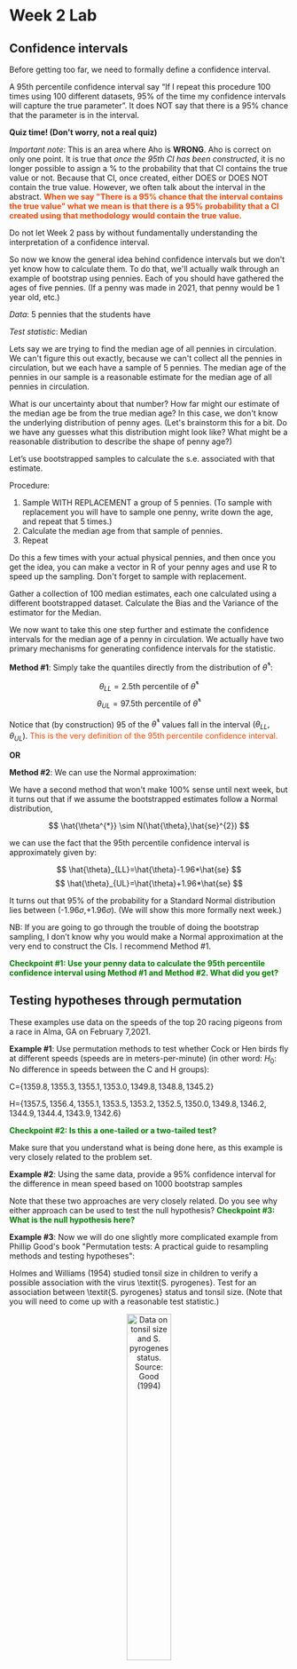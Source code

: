 Week 2 Lab
=============

Confidence intervals
-----------------------

Before getting too far, we need to formally define a confidence interval. 

A 95th percentile confidence interval say “If I repeat this procedure 100 times using 100 different datasets, 95% of the time my confidence intervals will capture the true parameter”. It does NOT say that there is a 95% chance that the parameter is in the interval.

**Quiz time! (Don't worry, not a real quiz)**

*Important note*: This is an area where Aho is **WRONG**. Aho is correct on only one point. It is true that *once the 95th CI has been constructed*, it is no longer possible to assign a $\%$ to the probability that that CI contains the true value or not. Because that CI, once created, either DOES or DOES NOT contain the true value. However, we often talk about the interval in the abstract. **<span style="color: orangered;">When we say "There is a 95$\%$ chance that the interval contains the true value" what we mean is that there is a 95$\%$ probability that a CI created using that methodology would contain the true value.</span>**

Do not let Week 2 pass by without fundamentally understanding the interpretation of a confidence interval. 

So now we know the general idea behind confidence intervals but we don't yet know how to calculate them. To do that, we'll actually walk through an example of bootstrap using pennies. Each of you should have gathered the ages of five pennies. (If a penny was made in 2021, that penny would be 1 year old, etc.)

*Data*: 5 pennies that the students have

*Test statistic*: Median

Lets say we are trying to find the median age of all pennies in circulation. We can't figure this out exactly, because we can't collect all the pennies in circulation, but we each have a sample of 5 pennies. The median age of the pennies in our sample is a reasonable estimate for the median age of all pennies in circulation. 

What is our uncertainty about that number? How far might our estimate of the median age be from the true median age? In this case, we don't know the underlying distribution of penny ages. (Let's brainstorm this for a bit. Do we have any guesses what this distribution might look like? What might be a reasonable distribution to describe the shape of penny age?) 

Let’s use bootstrapped samples to calculate the s.e. associated with that estimate.

Procedure: 
1. Sample WITH REPLACEMENT a group of 5 pennies. (To sample with replacement you will have to sample one penny, write down the age, and repeat that 5 times.)
2. Calculate the median age from that sample of pennies.
3. Repeat

Do this a few times with your actual physical pennies, and then once you get the idea, you can make a vector in R of your penny ages and use R to speed up the sampling. Don't forget to sample with replacement.

Gather a collection of 100 median estimates, each one calculated using a different bootstrapped dataset. Calculate the Bias and the Variance of the estimator for the Median.

We now want to take this one step further and estimate the confidence intervals for the median age of a penny in circulation. We actually have two primary mechanisms for generating confidence intervals for the statistic.

**Method #1**: Simply take the quantiles directly from the distribution of $\hat{\theta}^{*}$:

$$
\theta_{LL} = \mbox{2.5th percentile of } \hat{\theta}^{*}
$$
$$
\theta_{UL} = \mbox{97.5th percentile of } \hat{\theta}^{*}
$$

Notice that (by construction) 95$%$ of the $\hat{\theta}^{*}$ values fall in the interval $(\theta_{LL},\theta_{UL})$. <span style="color: orangered;">This is the very definition of the 95th percentile confidence interval.</span>

**OR** 

**Method #2**: We can use the Normal approximation:

We have a second method that won't make 100\% sense until next week, but it turns out that if we assume the bootstrapped estimates follow a Normal distribution, 

$$
\hat{\theta^{*}} \sim N(\hat{\theta},\hat{se}^{2})
$$

we can use the fact that the 95th percentile confidence interval is approximately given by:

$$
\hat{\theta}_{LL}=\hat{\theta}-1.96*\hat{se}
$$
$$
\hat{\theta}_{UL}=\hat{\theta}+1.96*\hat{se}
$$

It turns out that 95$\%$ of the probability for a Standard Normal distribution lies between (-1.96$\sigma$,+1.96$\sigma$). (We will show this more formally next week.) 

NB: If you are going to go through the trouble of doing the bootstrap sampling, I don’t know why you would make a Normal approximation at the very end to construct the CIs. I recommend Method #1.

**<span style="color: green;">Checkpoint #1: Use your penny data to calculate the 95th percentile confidence interval using Method #1 and Method #2. What did you get?</span>**

Testing hypotheses through permutation
------------------------------------

These examples use data on the speeds of the top 20 racing pigeons from a race in Alma, GA on February 7,2021. 

**Example #1**: Use permutation methods to test whether Cock or Hen birds fly at different speeds (speeds are in meters-per-minute) (in other word: $H_{0}$: No difference in speeds between the C and H groups):

C=$\{1359.8,1355.3,1355.1,1353.0,1349.8,1348.8,1345.2\}$

H=$\{1357.5,1356.4,1355.1,1353.5,1353.2,1352.5,1350.0,1349.8,1346.2,1344.9,1344.4,1343.9,1342.6\}$

**<span style="color: green;">Checkpoint #2: Is this a one-tailed or a two-tailed test?</span>**

Make sure that you understand what is being done here, as this example is very closely related to the problem set.


**Example #2**: Using the same data, provide a 95% confidence interval for the difference in mean speed based on 1000 bootstrap samples

Note that these two approaches are very closely related. Do you see why either approach can be used to test the null hypothesis? **<span style="color: green;">Checkpoint #3: What is the null hypothesis here?</span>**

**Example #3**: Now we will do one slightly more complicated example from Phillip Good's book "Permutation tests: A practical guide to resampling methods and testing hypotheses":

Holmes and Williams (1954) studied tonsil size in children to verify a possible association with the virus \textit{S. pyrogenes}. Test for an association between \textit{S. pyrogenes} status and tonsil size. (Note that you will need to come up with a reasonable test statistic.)

<div class="figure" style="text-align: center">
<img src="Table2categories.png" alt="Data on tonsil size and S. pyrogenes status. Source: Good (1994)" width="40%" />
<p class="caption">(\#fig:unnamed-chunk-1)Data on tonsil size and S. pyrogenes status. Source: Good (1994)</p>
</div>

Now lets consider the full dataset, where tonsil size is divided into three categories. How would we do the test now? **<span style="color: green;">Checkpoint #4: What is the new test statistic? (There are many options.)</span>** What 'labels' do you permute?

<div class="figure" style="text-align: center">
<img src="Table3categories.png" alt="Fill dataset on tonsil size and S. pyrogenes status. Source: Good (1994)" width="50%" />
<p class="caption">(\#fig:unnamed-chunk-2)Fill dataset on tonsil size and S. pyrogenes status. Source: Good (1994)</p>
</div>

Basics of bootstrap and jackknife
------------------------------------

To get started with bootstrap and jackknife techniques, we start by working through a very simple example. First we simulate some data


```r
x<-seq(0,9,by=1)
```

This will constutute our "data". Let's print the result of sampling with replacement to get a sense for it...


```r
table(sample(x,size=length(x),replace=T))
```

```
## 
## 0 1 2 3 4 7 8 
## 2 1 2 1 1 2 1
```

Now we will write a little script to take bootstrap samples and calculate the means of each of these bootstrap samples


```r
xmeans<-vector(length=1000)
for (i in 1:1000)
  {
  xmeans[i]<-mean(sample(x,replace=T))
  }
```

The actual number of bootstrapped samples is arbitrary *at this point* but there are ways of characterizing the precision of the bootstrap (jackknife-after-bootstrap) which might inform the number of bootstrap samples needed. *In practice*, people tend to pick some arbitrary but large number of bootstrap samples because computers are so fast that it is often easy to draw far more samples than are actually needed. When calculation of the statistic is slow (as might be the case if you are using the samples to construct a phylogeny, for example), then you would need to be more concerned with the number of bootstrap samples. 

First, lets just look at a histogram of the bootstrapped means and plot the actual sample mean on the histogram for comparison



```r
hist(xmeans,breaks=30,col="pink")
abline(v=mean(x),lwd=2)
```

<img src="Week-2-lab_files/figure-html/unnamed-chunk-6-1.png" width="672" />

Calculating bias and standard error
-----------------------------------

From these we can calculate the bias and standard deviation for the mean (which is the "statistic"):

$$
\widehat{Bias_{boot}} = \left(\frac{1}{k}\sum^{k}_{i=1}\theta^{*}_{i}\right)-\hat{\theta}
$$


```r
bias.boot<-mean(xmeans)-mean(x)
bias.boot
```

```
## [1] 0.0402
```

```r
hist(xmeans,breaks=30,col="pink")
abline(v=mean(x),lwd=5,col="black")
abline(v=mean(xmeans),lwd=2,col="yellow")
```

<img src="Week-2-lab_files/figure-html/unnamed-chunk-7-1.png" width="672" />

$$
\widehat{s.e._{boot}} = \sqrt{\frac{1}{k-1}\sum^{k}_{i=1}(\theta^{*}_{i}-\bar{\theta^{*}})^{2}}
$$


```r
se.boot<-sd(xmeans)
```

We can find the confidence intervals in two ways:

Method #1: Assume the bootstrap statistics are normally distributed


```r
LL.boot<-mean(xmeans)-1.96*se.boot #where did 1.96 come from?
UL.boot<-mean(xmeans)+1.96*se.boot
LL.boot
```

```
## [1] 2.774442
```

```r
UL.boot
```

```
## [1] 6.305958
```

Method #2: Simply take the quantiles of the bootstrap statistics


```r
quantile(xmeans,c(0.025,0.975))
```

```
##  2.5% 97.5% 
##   2.8   6.3
```

Let's compare this to what we would have gotten if we had used normal distribution theory. First we have to calculate the standard error:


```r
se.normal<-sqrt(var(x)/length(x))
LL.normal<-mean(x)-qt(0.975,length(x)-1)*se.normal
UL.normal<-mean(x)+qt(0.975,length(x)-1)*se.normal
LL.normal
```

```
## [1] 2.334149
```

```r
UL.normal
```

```
## [1] 6.665851
```

In this case, the confidence intervals we got from the normal distribution theory are too wide.

**<span style="color: green;">Checkpoint #6: Does it make sense why the normal distribution theory intervals are too wide?</span>** Because the original were were uniformly distributed, the data has higher variance than would be expected and therefore the standard error is higher than would be expected.

There are two packages that provide functions for bootstrapping, 'boot' and 'boostrap'. We will start by using the 'bootstrap' package, which was originally designed for Efron and Tibshirani's monograph on the bootstrap. 

To test the main functionality of the 'bootstrap' package, we will use the data we already have. The 'bootstrap' function requires the input of a user-defined function to calculate the statistic of interest. Here I will write a function that calculates the mean of the input values.


```r
library(bootstrap)
theta<-function(x)
  {
    mean(x)
  }
results<-bootstrap(x=x,nboot=1000,theta=theta)
results
```

```
## $thetastar
##    [1] 4.8 4.7 5.6 3.3 3.4 3.5 5.9 4.5 4.2 5.8 4.2 4.3 4.0 3.6 3.4 6.5 4.5 5.4
##   [19] 4.2 3.5 6.4 4.7 3.3 4.8 3.5 4.4 4.1 3.6 3.4 5.1 4.4 6.3 5.6 3.6 3.3 2.3
##   [37] 3.7 4.7 5.7 3.9 5.1 3.1 1.5 4.2 4.6 5.8 4.3 5.1 4.6 4.1 4.9 3.0 5.0 5.6
##   [55] 5.9 4.0 4.0 4.5 6.2 4.4 5.3 4.7 3.9 5.2 5.0 4.3 3.9 4.9 4.6 3.4 4.5 5.7
##   [73] 5.3 3.4 3.6 3.7 3.3 5.1 3.7 4.9 5.5 3.4 5.2 4.6 5.5 3.4 4.6 2.5 5.0 3.6
##   [91] 5.0 4.3 5.1 3.2 5.5 4.5 3.6 5.1 4.1 5.2 5.2 4.5 5.0 3.8 5.7 5.6 5.3 5.8
##  [109] 4.2 5.3 5.5 4.9 5.7 5.2 5.8 4.0 4.9 5.0 4.4 4.3 5.2 5.1 4.6 5.2 5.4 4.5
##  [127] 4.9 5.1 3.8 5.0 5.5 5.0 5.4 2.8 4.1 4.1 4.5 3.9 4.8 4.7 4.6 3.7 3.9 5.0
##  [145] 3.6 3.6 4.6 4.4 5.0 4.8 5.6 2.6 4.1 5.1 5.0 3.4 5.0 4.7 4.2 4.4 5.9 5.0
##  [163] 5.3 3.9 5.2 4.0 4.2 4.4 2.4 5.5 4.7 6.1 4.5 3.5 5.4 3.2 2.7 3.9 3.6 5.7
##  [181] 4.9 5.7 3.4 3.5 4.5 3.4 3.9 5.1 5.5 2.3 4.0 6.0 4.8 4.3 3.3 4.6 4.8 4.8
##  [199] 5.2 4.9 4.4 4.3 3.7 4.1 5.5 3.9 5.4 4.2 3.8 4.1 3.5 3.6 4.0 5.1 3.4 3.2
##  [217] 5.5 3.8 3.1 5.2 5.0 6.1 5.3 4.3 4.1 2.5 3.3 4.1 4.0 4.9 6.4 5.3 3.6 3.0
##  [235] 4.9 4.3 4.9 4.6 4.1 3.3 3.1 4.1 5.5 5.5 4.3 3.7 3.1 4.2 4.7 2.6 4.5 5.9
##  [253] 3.5 5.0 4.8 4.7 3.2 5.1 4.8 4.0 5.1 3.6 5.1 4.4 3.9 3.7 5.0 5.4 4.3 4.9
##  [271] 4.6 4.9 5.9 5.8 4.1 3.0 5.3 5.4 3.4 4.6 5.2 5.5 4.4 4.8 5.7 5.4 3.9 2.7
##  [289] 5.0 3.5 4.9 5.4 4.1 3.4 4.3 3.0 4.7 4.2 6.6 4.4 4.2 4.8 4.3 4.3 3.9 4.7
##  [307] 5.8 6.1 5.3 4.6 3.0 4.7 4.6 4.3 5.3 3.4 5.8 4.4 3.0 5.0 3.6 5.1 4.1 3.9
##  [325] 4.0 5.4 4.9 4.6 5.1 4.5 5.4 5.1 5.4 4.5 3.4 4.6 4.3 4.0 4.7 4.0 4.3 4.5
##  [343] 4.1 4.0 4.6 6.0 3.8 5.4 5.2 5.4 6.5 5.8 5.9 4.3 4.0 4.2 7.1 3.9 3.7 3.0
##  [361] 3.6 6.1 3.0 2.9 4.7 4.2 5.2 3.3 4.2 5.5 2.6 5.3 3.7 4.0 4.1 4.6 5.8 3.6
##  [379] 3.7 4.6 5.8 4.8 4.1 4.0 5.0 4.5 4.7 4.7 6.0 5.2 6.0 4.8 4.2 4.2 5.3 3.0
##  [397] 4.3 3.7 5.8 5.3 4.3 5.9 2.2 4.9 3.6 3.8 5.6 5.3 3.4 5.2 5.0 5.9 4.5 5.5
##  [415] 4.8 5.9 4.6 5.7 3.8 4.2 4.4 4.4 3.2 5.8 3.6 4.1 3.8 4.6 4.4 4.6 3.8 4.8
##  [433] 4.7 4.4 4.2 3.6 3.9 2.2 4.0 4.9 4.3 5.5 5.5 3.7 5.6 5.1 3.4 5.0 6.1 5.0
##  [451] 4.2 5.4 5.0 4.6 4.3 5.9 2.2 4.0 3.2 3.7 3.1 4.9 4.9 4.0 4.4 5.0 6.0 6.0
##  [469] 3.2 2.4 5.6 5.0 3.4 2.3 3.9 4.7 5.6 5.2 5.4 4.7 4.1 3.5 4.7 3.1 5.7 3.2
##  [487] 5.2 4.0 3.4 5.8 4.6 4.7 6.0 4.3 4.4 6.6 3.4 4.1 4.6 3.0 4.6 5.6 5.0 4.8
##  [505] 3.9 5.8 5.2 3.7 3.5 4.8 4.0 5.6 3.6 5.2 4.9 3.1 4.2 4.6 4.4 4.4 4.3 5.3
##  [523] 6.1 4.2 6.2 3.6 3.4 5.0 3.0 4.3 3.0 5.2 4.8 5.2 4.2 4.1 1.8 4.3 4.8 5.3
##  [541] 5.1 5.5 4.5 4.6 4.1 4.6 4.6 5.2 4.7 4.5 4.0 4.1 3.1 2.6 5.2 4.5 4.3 5.3
##  [559] 3.9 3.6 5.7 7.7 4.2 4.2 5.7 4.5 2.6 3.5 4.8 3.9 4.7 5.3 4.8 3.9 4.3 3.5
##  [577] 4.2 3.4 5.6 2.4 3.5 3.1 3.1 4.6 5.1 5.1 4.1 2.3 5.7 5.2 7.3 4.1 4.0 4.7
##  [595] 4.5 3.5 3.4 6.2 4.1 4.5 4.3 4.7 2.7 3.4 4.7 5.5 3.9 4.2 3.6 3.3 3.9 4.9
##  [613] 3.4 4.6 4.0 4.6 4.3 3.7 4.9 4.6 6.1 3.1 4.2 5.1 3.7 5.3 4.3 3.2 4.9 4.3
##  [631] 4.3 3.9 4.7 3.8 4.6 3.9 3.3 3.9 3.0 5.7 5.6 4.3 4.7 6.5 4.4 5.0 4.8 3.5
##  [649] 4.1 4.5 4.8 3.6 5.5 4.4 4.7 5.4 6.3 4.9 5.9 4.5 4.2 5.7 3.8 2.2 4.6 5.3
##  [667] 5.1 5.6 4.4 4.1 5.7 4.0 3.9 4.6 5.3 4.2 3.8 5.9 3.9 2.3 5.6 2.9 5.4 4.6
##  [685] 4.7 5.2 3.0 4.2 2.2 4.6 5.1 5.6 5.1 4.1 5.4 4.9 5.4 4.4 4.3 5.0 4.9 2.6
##  [703] 4.5 4.3 3.5 4.7 2.4 3.0 3.4 5.7 5.2 2.6 4.1 5.3 4.7 3.4 3.9 5.2 2.6 4.1
##  [721] 3.1 4.9 1.8 4.6 3.7 5.2 7.2 4.8 3.9 5.1 2.7 4.8 2.9 4.4 3.8 3.9 5.7 3.3
##  [739] 2.0 2.9 5.0 4.9 4.1 3.4 4.7 5.1 4.3 3.2 5.1 4.9 6.1 4.8 3.9 2.8 3.9 4.5
##  [757] 4.4 4.0 5.6 3.0 4.4 4.4 4.2 3.5 3.7 3.1 5.7 4.0 4.2 3.5 5.3 2.6 4.6 3.3
##  [775] 1.8 3.9 3.7 5.8 4.2 3.1 5.7 4.3 5.1 4.6 4.1 2.2 5.4 5.3 6.2 4.1 6.8 4.1
##  [793] 6.0 4.6 4.0 4.3 4.2 4.5 4.6 4.0 5.8 4.1 4.3 5.0 3.9 3.0 5.2 4.6 3.3 4.3
##  [811] 5.3 5.1 4.4 5.1 4.9 4.9 4.1 3.4 4.7 4.9 5.7 4.6 6.1 3.5 3.8 2.6 3.6 4.0
##  [829] 2.7 3.8 4.4 5.7 4.8 4.6 4.8 5.2 4.3 3.7 4.6 3.7 4.4 4.8 4.6 5.1 5.4 5.6
##  [847] 4.4 5.8 4.6 4.4 3.8 2.8 5.9 4.7 4.7 5.0 3.8 3.1 5.0 4.9 3.7 5.0 4.7 2.3
##  [865] 4.2 5.8 5.7 4.2 5.5 2.7 6.5 4.9 3.3 4.5 4.6 4.6 5.3 3.5 6.7 5.2 4.3 3.4
##  [883] 5.3 4.2 4.0 5.1 4.9 5.0 4.4 4.4 5.1 5.0 3.7 4.4 4.9 4.1 4.4 5.3 2.2 5.1
##  [901] 3.7 5.0 3.7 3.4 4.2 3.4 5.0 4.4 5.4 3.2 3.4 5.4 3.9 3.3 6.0 3.8 4.7 3.2
##  [919] 3.9 4.7 4.8 3.3 3.1 5.6 4.7 5.5 4.0 3.9 3.6 4.9 4.1 5.5 4.8 5.3 4.5 6.4
##  [937] 2.5 6.1 4.0 4.9 4.4 5.1 6.1 5.7 4.0 4.0 5.4 5.2 5.5 4.3 5.0 4.7 4.4 4.8
##  [955] 3.3 4.0 4.9 3.3 5.4 5.0 5.2 3.5 4.3 4.6 5.2 5.0 2.6 3.8 4.1 3.8 4.3 4.2
##  [973] 5.4 5.0 4.9 3.6 4.1 4.7 5.5 4.7 3.8 5.1 3.5 2.8 3.3 5.2 3.7 3.2 4.8 3.7
##  [991] 4.1 4.8 3.3 5.9 4.7 2.4 4.8 4.1 3.5 5.2
## 
## $func.thetastar
## NULL
## 
## $jack.boot.val
## NULL
## 
## $jack.boot.se
## NULL
## 
## $call
## bootstrap(x = x, nboot = 1000, theta = theta)
```

```r
quantile(results$thetastar,c(0.025,0.975))
```

```
##  2.5% 97.5% 
##   2.5   6.1
```

Notice that we get exactly what we got last time. This illustrates an important point, which is that the bootstrap functions are often no easier to use than something you could write yourself.

You can also define a function of the bootstrapped statistics (we have been calling this theta) to pull out immediately any summary statistics you are interested in from the bootstrapped thetas.

Here I will write a function that calculates the bias of my estimate of the mean (which is 4.5 [i.e. the mean of the number 0,1,2,3,4,5,6,7,8,9])


```r
bias<-function(x)
  {
  mean(x)-4.5
  }
results<-bootstrap(x=x,nboot=1000,theta=theta,func=bias)
results
```

```
## $thetastar
##    [1] 4.5 1.9 4.8 4.4 4.5 4.5 4.6 2.9 5.6 5.3 4.2 3.5 4.7 4.0 4.6 2.9 4.8 2.8
##   [19] 2.5 4.7 5.0 5.9 4.0 5.5 4.7 3.6 3.1 2.7 4.1 4.1 5.1 5.7 4.8 4.6 4.9 3.9
##   [37] 5.3 5.1 5.3 2.7 6.8 5.0 4.5 4.4 4.6 4.5 3.5 4.5 5.3 3.6 5.2 5.3 5.0 3.6
##   [55] 4.1 2.8 3.9 5.4 3.8 5.7 4.2 3.3 3.8 5.0 3.8 3.5 5.7 5.1 4.0 5.7 4.4 4.3
##   [73] 3.6 5.3 4.9 5.2 4.6 5.0 5.5 3.4 2.3 4.6 3.9 4.6 5.4 6.7 4.9 6.1 3.2 5.1
##   [91] 4.3 5.4 3.2 5.9 4.0 4.4 4.6 2.8 4.5 4.5 6.4 4.6 4.6 4.8 4.8 4.2 3.7 4.2
##  [109] 4.7 3.2 4.0 5.1 3.4 4.7 4.8 4.9 4.5 3.3 5.0 2.4 6.1 4.5 4.3 5.2 5.1 3.3
##  [127] 3.8 2.2 5.5 4.5 4.9 3.2 5.0 4.6 4.7 6.6 4.4 4.7 5.2 4.9 5.0 4.6 6.8 6.5
##  [145] 4.0 6.7 4.7 4.8 6.8 4.6 4.3 4.1 4.8 3.6 3.4 3.8 5.0 3.8 4.7 4.4 4.8 4.4
##  [163] 5.2 4.4 4.3 3.1 3.9 3.9 6.1 3.9 4.1 2.8 4.9 4.2 5.9 3.6 4.6 5.2 3.4 5.8
##  [181] 2.8 4.3 4.1 4.3 4.6 4.4 4.3 4.2 4.1 5.3 3.7 3.4 4.3 3.1 4.9 3.8 2.6 5.6
##  [199] 4.7 6.6 4.8 4.4 4.8 2.1 4.2 3.0 4.4 4.4 5.9 4.0 5.4 4.1 4.5 3.4 4.8 5.3
##  [217] 5.2 4.5 4.2 2.9 6.0 4.1 4.3 3.7 4.9 3.0 3.7 4.5 4.3 3.9 3.9 4.7 5.8 5.2
##  [235] 3.3 4.3 2.7 3.2 5.0 5.9 5.6 4.3 5.8 4.3 4.0 5.6 4.4 4.3 6.2 5.0 4.6 5.3
##  [253] 4.0 4.0 5.3 5.8 3.0 3.0 2.6 4.3 3.6 4.8 5.1 4.8 3.5 4.2 3.5 4.1 3.4 4.8
##  [271] 3.6 3.3 5.2 4.0 5.5 5.6 3.8 3.9 4.3 4.2 4.9 3.4 3.6 5.2 2.9 3.6 5.4 4.4
##  [289] 3.3 4.7 4.8 3.5 2.9 3.7 5.1 3.5 4.8 6.1 5.1 2.9 5.2 4.2 4.1 5.4 4.3 3.5
##  [307] 4.2 3.9 3.6 2.6 4.3 4.6 3.7 4.7 5.5 5.1 4.7 4.0 6.1 4.0 4.7 2.6 4.5 5.6
##  [325] 3.5 4.0 5.8 5.8 4.8 5.0 4.7 4.3 2.6 5.4 3.8 4.6 3.7 4.7 5.0 4.4 5.2 4.6
##  [343] 4.5 5.9 4.5 3.7 4.0 3.9 3.1 3.7 4.5 3.2 3.1 4.4 4.4 4.5 5.0 5.5 2.7 3.1
##  [361] 5.9 5.4 4.5 4.5 4.2 2.9 3.7 4.4 3.1 4.9 3.5 5.6 4.2 4.4 4.6 3.1 4.1 4.4
##  [379] 3.3 3.1 4.4 4.5 3.0 4.9 6.6 3.0 4.2 6.2 5.1 4.4 3.7 5.6 4.3 4.4 5.6 4.4
##  [397] 3.8 4.5 3.8 5.0 3.6 3.1 5.6 4.6 6.1 3.9 5.3 4.7 4.0 6.0 7.2 4.5 3.7 5.5
##  [415] 2.4 5.0 4.5 4.7 6.1 3.7 5.2 5.3 5.3 6.0 2.5 4.5 4.7 4.9 3.8 4.6 3.2 3.2
##  [433] 4.8 1.9 3.6 3.8 5.5 2.8 2.9 4.9 4.6 4.5 6.0 5.3 4.7 3.2 4.3 3.7 5.0 4.5
##  [451] 4.6 4.4 4.7 4.5 4.6 5.8 5.4 5.0 5.6 4.8 4.1 3.8 4.5 3.2 4.4 4.4 4.7 7.3
##  [469] 4.7 4.4 4.7 3.4 3.7 5.3 4.5 3.6 3.5 4.9 5.0 5.4 4.8 4.1 6.6 4.6 5.0 3.0
##  [487] 5.9 5.7 6.1 5.6 3.0 3.8 4.8 4.8 5.9 4.8 3.0 4.8 5.1 5.9 6.4 5.6 4.6 3.8
##  [505] 5.4 4.4 4.9 4.3 3.0 3.8 6.3 4.8 5.3 3.8 4.1 5.0 4.5 3.9 6.0 5.7 5.2 3.7
##  [523] 3.7 4.9 5.2 4.1 5.2 4.5 5.6 4.4 6.2 5.9 4.6 3.8 3.9 2.7 3.4 4.2 5.5 4.7
##  [541] 4.2 4.7 3.2 3.1 6.0 4.2 4.8 4.5 4.7 5.5 6.4 3.7 4.4 4.6 4.8 5.4 5.1 3.6
##  [559] 3.6 6.2 5.1 5.9 5.9 4.9 3.6 4.9 3.9 5.2 5.1 4.7 5.1 4.9 3.8 3.6 3.9 6.1
##  [577] 3.6 4.6 3.6 5.3 2.5 3.9 4.0 4.6 3.7 3.7 4.5 4.1 2.8 5.2 5.5 3.2 4.5 5.2
##  [595] 5.5 5.9 5.4 4.1 2.8 3.9 4.2 5.2 4.4 4.7 4.0 4.0 4.6 5.5 4.1 4.2 5.4 6.0
##  [613] 2.5 5.7 5.1 4.4 5.2 4.5 3.5 4.7 5.2 4.8 3.5 3.5 3.0 5.5 5.8 5.4 4.8 4.4
##  [631] 4.7 4.7 4.5 5.3 3.8 5.9 4.2 4.6 4.6 3.1 3.6 4.5 5.0 5.6 3.5 4.6 4.9 3.8
##  [649] 3.4 3.7 4.5 5.4 5.7 3.3 4.3 5.7 2.7 5.7 3.3 4.2 5.3 4.0 5.0 4.0 4.2 3.1
##  [667] 3.8 4.5 2.2 6.5 4.0 3.4 5.3 4.4 4.0 4.1 2.7 3.7 5.8 5.1 4.3 4.1 4.5 4.8
##  [685] 5.1 5.0 3.0 5.0 2.6 5.1 3.9 4.8 1.6 5.2 5.0 6.3 4.9 2.7 2.5 5.2 5.5 3.4
##  [703] 4.4 4.2 4.1 5.7 4.4 4.0 4.1 3.5 3.3 3.6 4.7 5.8 4.9 4.8 4.8 5.9 4.1 4.5
##  [721] 3.8 2.5 5.8 3.9 3.6 5.1 4.2 5.4 4.5 5.8 5.0 4.1 4.7 3.8 3.5 5.8 4.5 5.3
##  [739] 4.9 4.8 4.7 5.9 4.2 4.1 3.7 6.1 3.1 3.3 4.5 5.1 3.8 5.0 4.6 3.8 4.6 3.6
##  [757] 3.7 3.9 5.1 3.1 4.0 3.9 3.3 5.5 3.3 3.9 5.0 4.4 5.9 4.6 5.8 3.9 5.0 4.9
##  [775] 4.5 4.4 5.6 3.4 5.2 5.7 4.7 5.1 4.8 5.4 3.7 4.9 5.6 3.8 5.4 3.5 3.6 5.0
##  [793] 4.5 4.5 3.5 4.7 3.0 5.1 6.0 4.1 4.0 5.6 6.5 3.3 4.3 5.5 3.8 4.6 3.7 4.8
##  [811] 5.7 5.9 5.1 4.1 3.7 4.3 3.6 4.5 3.9 4.6 4.4 3.8 5.4 4.1 5.2 4.2 4.4 3.7
##  [829] 2.2 5.9 4.3 4.0 4.1 4.7 5.3 4.3 4.7 4.4 6.2 4.4 3.9 3.2 4.0 4.4 4.5 4.3
##  [847] 4.0 6.0 3.7 5.4 3.8 4.1 4.1 4.7 5.1 4.0 6.4 5.2 4.7 4.2 5.8 4.7 3.7 4.6
##  [865] 3.9 5.0 4.4 5.2 4.1 3.8 5.3 3.9 3.7 4.0 4.1 4.3 5.4 5.8 4.1 4.6 4.9 4.9
##  [883] 5.0 4.8 6.6 5.1 4.9 5.1 6.7 3.7 4.4 4.0 4.4 6.6 4.7 5.7 6.8 3.7 4.1 5.3
##  [901] 3.4 4.7 3.8 5.1 4.4 4.1 3.8 4.3 5.4 4.8 4.4 4.9 4.9 5.0 2.3 4.4 2.6 4.3
##  [919] 3.4 4.8 6.2 4.8 4.2 3.9 4.2 5.7 3.6 4.6 4.5 3.8 5.9 4.7 5.0 4.2 5.3 2.9
##  [937] 2.6 6.1 3.4 4.7 5.8 5.7 4.3 4.6 5.5 4.4 4.8 4.7 4.1 2.7 6.1 4.4 6.0 3.8
##  [955] 3.0 5.3 3.8 5.0 2.4 4.3 5.6 3.4 4.0 5.4 6.3 4.0 3.6 4.5 2.9 4.6 4.6 4.4
##  [973] 4.7 4.8 2.8 4.2 4.1 3.3 4.4 4.6 5.0 3.8 3.6 5.2 4.9 4.5 5.8 4.2 3.5 5.4
##  [991] 3.7 3.9 5.3 6.5 5.1 3.2 3.4 4.5 3.9 4.1
## 
## $func.thetastar
## [1] -0.0238
## 
## $jack.boot.val
##  [1]  0.45795455  0.38356164  0.23716814  0.23002915 -0.01419753 -0.07196765
##  [7] -0.17217391 -0.27353760 -0.45427807 -0.53779070
## 
## $jack.boot.se
## [1] 0.9798601
## 
## $call
## bootstrap(x = x, nboot = 1000, theta = theta, func = bias)
```

Compare this to 'bias.boot' (our result from above). Why might it not be the same? Try running the same section of code several times. See how the value of the bias ($func.thetastar) jumps around? We should not be surprised by this because we can look at the jackknife-after-bootstrap estimate of the standard error of the function (in this case, that function is the bias) and we can see that it is not so small that we wouldn't expect some variation in these values.

Remember, everything we have discussed today are estimates. The statistic as applied to your data will change with new data, as will the standard error, the confidence intervals - everything! All of these values have sampling distributions and are subject to change if you repeated the procedure with new data.

Note that we can calculate any function of $\theta^{*}$. A simple example would be the 72nd percentile:


```r
perc72<-function(x)
  {
  quantile(x,probs=c(0.72))
  }
results<-bootstrap(x=x,nboot=1000,theta=theta,func=perc72)
results
```

```
## $thetastar
##    [1] 4.0 5.9 3.7 5.5 3.2 5.3 4.9 5.1 4.9 4.1 3.7 4.2 5.6 5.1 4.3 4.2 4.5 5.9
##   [19] 4.8 4.1 4.8 5.0 4.1 5.5 4.9 4.9 5.0 5.1 4.7 5.4 5.0 5.4 4.2 4.2 4.0 5.2
##   [37] 2.7 5.6 3.7 4.5 4.0 5.3 4.6 6.0 6.1 4.2 5.1 4.7 4.5 4.3 5.2 4.3 5.9 4.5
##   [55] 3.9 5.6 4.3 5.2 4.2 5.1 5.1 4.1 4.4 3.7 3.9 5.4 4.9 6.0 4.5 3.5 5.6 4.2
##   [73] 3.2 5.6 3.5 4.8 4.6 4.7 3.7 5.0 5.0 4.7 5.4 3.3 3.7 4.3 5.0 5.3 6.3 3.8
##   [91] 4.4 4.2 4.5 3.8 5.0 5.0 3.6 5.7 3.7 3.8 3.2 4.8 6.0 5.1 3.2 3.8 4.5 4.6
##  [109] 4.1 6.8 4.8 5.5 2.7 6.6 4.0 5.9 4.8 4.5 4.6 2.8 5.4 5.1 5.0 4.2 5.2 4.6
##  [127] 4.0 4.4 4.3 4.8 2.7 4.7 6.2 3.5 4.2 5.8 5.8 5.8 5.9 4.6 1.9 5.0 5.9 4.3
##  [145] 5.1 4.0 4.9 3.3 3.1 4.4 5.8 3.6 5.2 5.8 5.0 4.4 4.8 4.7 3.8 5.7 5.4 4.6
##  [163] 4.8 4.4 4.4 4.0 4.9 3.6 3.8 4.2 4.6 5.1 4.2 4.9 3.6 3.4 7.3 4.4 4.6 4.1
##  [181] 3.2 4.7 4.4 3.2 4.8 6.1 6.0 4.1 5.7 3.5 3.2 5.1 4.0 3.4 3.8 6.0 4.6 4.5
##  [199] 4.8 6.2 4.1 5.2 4.0 5.0 2.6 4.3 4.1 5.3 4.3 4.7 5.6 3.9 4.7 4.2 5.7 3.5
##  [217] 4.0 4.3 4.0 5.1 5.1 4.1 3.7 3.5 4.5 3.7 4.0 4.6 4.9 4.9 4.7 3.6 4.5 4.1
##  [235] 4.2 4.3 4.1 3.9 7.0 4.8 5.3 3.5 4.2 4.0 3.2 2.5 2.9 4.6 3.9 4.7 4.9 4.0
##  [253] 3.6 4.7 3.6 4.7 4.0 4.3 3.8 2.3 3.6 2.3 4.9 4.9 3.8 4.8 5.3 4.6 3.6 3.6
##  [271] 6.4 4.4 3.6 5.7 4.6 4.4 5.1 5.4 4.2 4.5 4.9 4.7 5.6 4.2 4.1 5.5 4.1 6.6
##  [289] 5.3 4.7 3.7 4.5 5.2 4.8 5.2 5.2 3.7 6.3 5.5 3.0 2.6 3.5 4.6 3.6 4.3 5.8
##  [307] 5.3 5.2 4.3 2.4 5.6 4.4 4.2 4.2 3.4 4.8 4.6 6.0 5.0 4.5 2.4 5.7 4.8 3.3
##  [325] 4.7 3.9 4.0 5.0 5.9 5.9 4.2 5.4 4.8 6.0 2.7 5.1 2.0 5.0 3.9 5.2 3.1 6.1
##  [343] 5.1 4.8 5.3 4.2 4.7 6.2 4.6 5.2 5.8 3.3 4.7 5.4 5.9 5.8 4.5 5.7 6.1 3.9
##  [361] 3.6 5.6 5.2 5.9 4.8 4.6 2.9 5.1 5.3 4.5 3.8 5.0 4.1 3.7 4.2 2.7 5.9 6.1
##  [379] 3.2 4.2 4.4 4.2 4.9 4.3 2.7 3.7 3.9 4.0 4.3 5.4 5.1 4.0 5.1 3.4 4.6 4.6
##  [397] 3.9 3.4 3.9 4.7 3.8 3.7 6.0 4.8 3.8 3.6 2.3 4.2 5.8 4.0 5.6 4.8 4.3 3.1
##  [415] 5.3 4.3 3.1 3.3 6.7 6.5 5.1 4.9 4.8 5.2 3.5 6.5 5.2 5.4 4.5 5.2 4.9 3.5
##  [433] 5.2 5.0 5.1 5.2 5.2 3.5 5.1 5.8 5.8 4.2 3.6 3.0 4.4 3.0 4.7 4.3 4.8 4.2
##  [451] 3.0 4.3 3.3 5.2 5.3 4.4 2.8 4.9 3.1 2.7 5.1 3.9 5.8 4.4 4.7 4.9 4.8 5.0
##  [469] 3.3 3.6 2.4 5.4 5.5 4.2 5.6 4.4 5.2 4.5 4.7 5.2 2.8 4.3 3.7 4.5 3.6 4.6
##  [487] 3.0 5.8 4.3 4.0 3.0 3.5 4.6 3.6 5.2 5.3 4.1 3.1 4.2 4.9 3.5 4.8 4.7 5.3
##  [505] 5.2 4.4 3.6 5.2 4.9 3.8 4.4 5.2 4.6 3.4 3.5 5.8 5.1 4.7 5.0 4.2 4.7 5.9
##  [523] 5.8 4.5 5.0 5.9 5.7 4.0 3.5 2.3 6.0 5.6 3.7 4.6 5.1 5.6 4.2 3.5 4.0 4.1
##  [541] 3.7 5.6 4.5 4.4 3.2 3.3 4.2 4.0 5.8 3.4 3.7 5.0 4.2 6.5 4.0 3.6 5.3 4.6
##  [559] 6.2 4.9 3.9 2.6 3.6 4.6 4.1 4.5 5.6 4.3 4.0 2.7 4.1 3.3 4.1 3.9 4.1 5.3
##  [577] 2.9 3.8 5.1 5.4 4.3 5.3 5.6 5.4 2.9 5.5 5.4 4.2 4.5 4.4 3.9 6.2 4.8 3.5
##  [595] 5.4 2.6 6.2 4.0 4.9 5.0 5.2 4.4 4.2 5.8 5.0 4.5 2.8 3.7 4.9 3.7 5.9 4.5
##  [613] 2.7 5.4 5.6 4.0 4.3 4.1 3.5 6.3 4.4 4.6 5.1 5.9 4.3 5.4 5.8 4.6 4.8 2.8
##  [631] 5.2 4.6 4.3 4.4 4.3 5.2 5.6 3.5 3.7 3.3 5.1 3.3 2.9 5.3 4.5 4.4 5.9 6.2
##  [649] 5.0 4.7 4.5 3.4 4.4 3.7 3.2 6.1 4.9 3.3 3.6 6.1 3.7 3.9 3.2 3.4 4.9 5.2
##  [667] 4.6 4.2 3.1 4.3 4.6 5.0 5.0 3.3 4.6 4.6 3.5 4.5 4.0 4.5 4.0 4.0 5.2 5.1
##  [685] 2.2 4.6 5.0 5.0 4.0 3.1 4.2 4.9 5.9 3.0 4.0 4.2 4.1 5.2 4.4 4.2 4.8 3.5
##  [703] 4.3 4.1 4.0 5.3 4.9 5.0 5.1 4.2 3.8 4.5 6.7 2.9 2.7 4.2 3.4 3.7 5.2 5.0
##  [721] 2.8 4.6 5.7 6.1 3.5 4.0 5.4 3.2 4.3 5.9 4.0 4.5 3.4 4.0 3.5 3.8 5.4 5.8
##  [739] 4.0 3.9 5.4 2.9 5.9 6.2 5.1 4.3 1.4 6.1 6.0 3.0 5.3 3.0 4.2 5.2 5.2 3.9
##  [757] 5.0 5.2 4.4 5.0 4.6 4.4 4.3 6.6 4.1 4.6 4.8 4.5 4.5 4.8 4.3 4.6 3.3 3.0
##  [775] 3.8 3.4 4.8 3.4 3.8 4.3 3.0 4.1 4.4 2.3 5.2 5.1 3.7 3.9 4.3 4.2 4.5 6.2
##  [793] 5.0 5.0 4.8 5.5 4.0 5.5 4.2 5.2 4.6 5.7 4.9 5.1 5.2 4.2 4.8 3.9 6.1 4.4
##  [811] 4.4 4.7 4.3 4.4 4.3 6.6 5.2 4.2 4.9 3.6 5.2 3.2 4.3 4.4 3.3 4.7 4.6 6.1
##  [829] 4.1 3.1 4.6 5.1 5.4 3.6 5.1 5.1 4.8 6.0 5.1 3.1 5.2 2.8 3.9 3.9 4.7 4.8
##  [847] 4.0 3.3 4.6 3.5 4.0 4.5 4.5 5.2 4.7 3.1 4.7 4.5 4.9 6.0 5.1 5.3 5.1 4.9
##  [865] 4.6 4.2 4.8 4.4 4.1 4.1 5.0 4.7 4.2 3.5 4.8 3.5 3.7 4.7 6.3 4.8 5.0 2.9
##  [883] 5.1 5.1 4.1 3.8 4.0 5.4 4.7 3.8 5.3 4.6 5.4 4.1 5.1 6.1 5.5 4.8 3.5 4.8
##  [901] 4.3 5.6 3.1 4.5 4.9 3.7 4.3 4.2 3.4 3.6 5.4 4.1 4.4 4.8 3.1 4.1 3.8 1.9
##  [919] 4.5 5.2 2.9 3.5 3.5 4.0 4.1 5.1 5.5 3.7 4.3 2.9 4.8 5.7 3.8 5.0 3.1 4.9
##  [937] 4.0 4.4 5.4 5.6 4.4 5.0 5.8 4.3 5.4 3.2 4.4 5.1 3.1 3.2 4.2 4.3 4.8 5.2
##  [955] 3.1 4.3 3.1 5.4 3.6 4.2 2.6 4.4 4.2 4.6 5.3 4.7 4.8 3.9 4.3 4.3 5.6 4.3
##  [973] 4.7 6.1 5.2 4.6 5.0 4.4 2.3 5.7 5.4 4.9 5.7 4.1 5.3 4.5 5.5 4.6 5.4 4.6
##  [991] 5.2 5.3 4.7 4.7 4.8 3.0 5.9 4.0 3.7 6.2
## 
## $func.thetastar
## 72% 
## 5.1 
## 
## $jack.boot.val
##  [1] 5.500 5.400 5.340 5.176 5.100 5.100 4.900 4.696 4.700 4.500
## 
## $jack.boot.se
## [1] 0.9496398
## 
## $call
## bootstrap(x = x, nboot = 1000, theta = theta, func = perc72)
```

On Tuesday we went over an example in which we bootstrapped the correlation coefficient between LSAT scores and GPA. To do that, we sampled pairs of (LSAT,GPA) data with replacement. Here is a little script that would do something like that using (X,Y) data that are independently drawn from the normal distribution


```r
xdata<-matrix(rnorm(30),ncol=2)
```

Everyone's data is going to be different. With such a small sample size, it would be easy to get a positive or negative correlation by random change, but on average across everyone's datasets, there should be zero correlation because the two columns are drawn independently.


```r
n<-15
theta<-function(x,xdata)
  {
  cor(xdata[x,1],xdata[x,2])
  }
results<-bootstrap(x=1:n,nboot=50,theta=theta,xdata=xdata) 
#NB: xdata is passed to the theta function, not needed for bootstrap function itself
```

Notice the parameters that get passed to the 'bootstrap' function are: (1) the indexes which will be sampled with replacement. This is different that the raw data but the end result is the same because both the indices and the raw data get passed to the function 'theta' (2) the number of bootrapped samples (in this case 50) (3) the function to calculate the statistic (4) the raw data.

Lets look at a histogram of the bootstrapped statistics $\theta^{*}$ and draw a vertical line for the statistic as applied to the original data.


```r
hist(results$thetastar,breaks=30,col="pink")
abline(v=cor(xdata[,1],xdata[,2]),lwd=2)
```

<img src="Week-2-lab_files/figure-html/unnamed-chunk-17-1.png" width="672" />

Parametric bootstrap
---------------------

Let's do one quick example of a parametric bootstrap. We haven't introduced distributions yet (except for the Gaussian, or Normal, distribution, which is the most familiar), so lets spend a few minutes exploring the Gamma distribution, just so we have it to work with for testing out parametric bootstrap. All we need to know is that the Gamma distribution is a continuous, non-negative distribution that takes two parameters, which we call "shape" and "rate". Lets plot a few examples just to see what a Gamma distribution looks like. (Note that the Gamma distribution can be parameterized by "shape" and "rate" OR by "shape" and "scale", where "scale" is just 1/"rate". R will allow you to use either (shape,rate) or (shape,scale) as long as you specify which you are providing.

<img src="Week-2-lab_files/figure-html/unnamed-chunk-18-1.png" width="672" />


Let's generate some fairly sparse data from a Gamma distribution


```r
original.data<-rgamma(10,3,5)
```

and calculate the skew of the data using the R function 'skewness' from the 'moments' package. 


```r
library(moments)
theta<-skewness(original.data)
head(theta)
```

```
## [1] 0.7716717
```

What is skew? Skew describes how assymetric a distribution is. A distribution with a positive skew is a distribution that is "slumped over" to the right, with a right tail that is longer than the left tail. Alternatively, a distribution with negative skew has a longer left tail. Here we are just using it for illustration, as a property of a distribution that you may want to estimate using your data.

Lets use 'fitdistr' to fit a gamma distribution to these data. This function is an extremely handy function that takes in your data, the name of the distribution you are fitting, and some starting values (for the estimation optimizer under the hood), and it will return the parameter values (and their standard errors). We will learn in a couple weeks how R is doing this, but for now we will just use it out of the box. (Because we generated the data, we happen to know that the data are gamma distributed. In general we wouldn't know that, and we will see in a second that our assumption about the shape of the data really does make a difference.)


```r
library(MASS)
fit<-fitdistr(original.data,dgamma,list(shape=1,rate=1))
# fit<-fitdistr(original.data,"gamma")
# The second version would also work.
fit
```

```
##     shape       rate  
##   3.421699   5.022619 
##  (1.461780) (2.311129)
```

Now lets sample with replacement from this new distribution and calculate the skewness at each step:


```r
results<-c()
for (i in 1:1000)
  {
  x.star<-rgamma(length(original.data),shape=fit$estimate[1],rate=fit$estimate[2])
  results<-c(results,skewness(x.star))
  }
head(results)
```

```
## [1]  0.8833553  0.0682798 -0.9229918  0.1927211 -0.2531453  0.1012401
```

```r
hist(results,breaks=30,col="pink",ylim=c(0,1),freq=F)
```

<img src="Week-2-lab_files/figure-html/unnamed-chunk-22-1.png" width="672" />

Now we have the bootstrap distribution for skewness (the $\theta^{*}$ s), we can compare that to the equivalent non-parametric bootstrap:


```r
results2<-bootstrap(x=original.data,nboot=1000,theta=skewness)
results2
```

```
## $thetastar
##    [1] -0.070433852  1.075251601  0.218533982  1.476959466  0.684505255
##    [6]  0.320314805  1.014042252  0.781463061  0.467875110  1.090349914
##   [11]  0.555084891  1.013473455 -0.234618857 -1.096228232  0.133348503
##   [16]  0.546673888  1.054904232 -0.383541894 -0.115175769  0.637159291
##   [21]  0.644317630 -0.446244250 -0.552474465  1.208323797 -0.123984007
##   [26]  0.734490607  0.874708594  0.516696906  0.981272807  1.776614993
##   [31]  0.826796418  0.835245862 -0.292371411 -0.115253817  0.546546132
##   [36]  1.103766011  1.160478580 -0.918375962 -0.194410819  0.521687584
##   [41]  0.342128068  0.202634958 -0.780376282  0.371357982  0.331717536
##   [46]  0.046924183  0.669906585  0.918504339  0.098593851  0.608741998
##   [51]  1.444804029  0.690711534  1.899232591  1.328809793  0.580510679
##   [56]  0.054603351  0.981366840  1.551146413  0.759070055 -0.081942326
##   [61] -0.248838673 -0.192576704  0.533416490  1.178915087  1.359084920
##   [66]  0.883311781  0.691925983  0.362542820  0.624001965  0.328942426
##   [71] -0.029087630  0.725018617  1.351649298  1.522251602  1.013778759
##   [76]  0.172406999  0.788170937  1.252507050  0.291578151 -0.692073315
##   [81]  1.017100137  0.264622607  0.972063336  0.974021974  0.327253007
##   [86]  1.983909028  1.052656810  0.812047480 -0.395035530  1.077591428
##   [91]  0.455541539  1.355733055  1.655501081 -0.369629077  0.301090942
##   [96]  0.209361376  0.916677294 -0.084482228  0.926970078  2.005637916
##  [101]  0.913144839  1.058700409  0.888076663  0.613656181  0.041831792
##  [106]  1.939859001  1.590765775  0.301384620  0.465326422  0.343179374
##  [111]  0.966165951  0.600665247 -0.136582163  0.165547683  1.016434423
##  [116]  0.707571140  0.996705692  1.108124375  1.480886566 -0.023028640
##  [121]  0.110943123  1.142257762  0.504524365 -0.018600996  1.020255437
##  [126]  0.583105326  0.890539739  1.524713957  0.728254838  0.597455487
##  [131]  0.635758849  0.493117065 -0.097565005 -0.868901734 -0.413144478
##  [136]  1.008796899 -0.010352147  1.906615947  0.591458502  0.382980883
##  [141]  1.902245779  0.833689286  0.983687053  0.972757659  0.030755117
##  [146]  0.822395414  1.284701586  0.408865684 -0.473441940 -0.003122758
##  [151]  0.979926676  1.261567876  1.032667860  0.521012217  0.146895834
##  [156] -0.192424443  0.245298503  0.545349932  0.757733521  1.080880108
##  [161] -0.367318673  0.649148745  0.493476262  1.184518172  0.468702660
##  [166]  0.545909203  0.906050151 -0.292669222  1.173390266  1.089502316
##  [171] -0.348088294 -0.134150659  1.435609138  0.965254616  1.705381686
##  [176]  1.969866102  0.466710259  0.695239935  0.051677471  1.748150138
##  [181]  0.813898501  2.292269517  0.725940203  0.769541269  1.001763348
##  [186]  0.836250217  1.351859639  1.783477941  1.098985941  0.600814297
##  [191]  0.889779008  0.192318496  1.208895714  0.516220947  1.180964517
##  [196]  1.169079079  0.504957132  0.980389086  0.653474163  0.174420107
##  [201]  0.244812183  0.670133760  0.197887348  0.642528575  1.034274585
##  [206]  0.364813210  1.788363279  0.310748238  1.488152106  1.787647973
##  [211]  0.593696170  0.341925726  0.461774627  1.157324209 -0.223680543
##  [216]  0.656960245  1.163627066  0.794446672 -0.097865221  0.259316523
##  [221]  1.004651960  1.707257685  0.162237098  0.501204090  1.140793216
##  [226]  0.776373464  0.920315202  0.255774588  0.701882096  0.135472595
##  [231]  1.965990140  0.903994293  0.786822426  1.055323059  0.474198279
##  [236]  1.372566520  0.756523818  1.482032956  1.562047276  0.085103053
##  [241]  0.216052701  1.908812320  1.098957654  0.842603109  0.386191160
##  [246] -0.534166287  0.820519814 -0.012297490  0.558587840 -0.393820824
##  [251]  0.874268747  0.327265228  0.623033167  0.665577266  0.195944152
##  [256]  2.254161813  0.980884478  0.649827261  0.575391123  0.249851006
##  [261]  0.852449214  0.631843480  0.498896776  0.391066874  0.462283040
##  [266]  0.907240501  0.623955494  2.097979578  0.446965190  0.549600481
##  [271]  0.280095776  1.345122747  0.460662214  0.112701951  0.975479911
##  [276]  0.922473966  1.242942226 -0.045101911  0.678871645  0.552815902
##  [281]  1.832955293  0.557978156  0.947246701  0.256726141  0.804905374
##  [286]  0.001216518  0.623823856  1.407772451  0.256690055  0.802360172
##  [291]  0.618272963  1.013718247  0.355002265  1.253475732  1.209117902
##  [296]  0.637309238 -0.411461991  0.004986063  0.060236797  1.580652208
##  [301] -0.259129935  0.964239424  0.794844902  1.436330321 -0.039158264
##  [306] -0.983605137  0.303148211  0.775024740  1.144296690 -0.439845551
##  [311]  0.856081872  0.169538184 -0.486580803  1.149419511  0.809893949
##  [316]  1.059627369  0.389825022  0.206665090  0.596155770  0.782945318
##  [321]  0.977919247  1.052158801  0.380512678  0.994191332  0.296176666
##  [326]  0.565496429  0.555361670  0.196836948  0.207615539  0.855376371
##  [331]  0.569308799  0.280381346  0.465569812  1.703543985  0.870686262
##  [336] -0.014796975  1.528781182 -0.692319422  0.522896424 -0.330446133
##  [341]  0.152068974  1.221935415 -0.010469492  1.212489182  0.935928939
##  [346]  1.291784918  1.592738331  0.886670578  0.400859642  0.890295814
##  [351] -0.358565740  1.022360936  1.483715953  0.928819242  1.404958604
##  [356]  1.103331608  0.568645866  0.609878362  1.065574847 -0.696422511
##  [361] -0.322458968  0.886334233  0.611896268  0.983561285  0.631016591
##  [366]  0.010143165  1.461048990 -0.315454522  0.817626749  0.888380276
##  [371]  0.282495009  1.354732590  0.611912961  0.158793757  0.831487137
##  [376]  1.816486944  0.862953955  0.225829402  0.684122363  0.093847171
##  [381] -0.303250254  0.431883907  0.457812620  0.957032983 -0.110854726
##  [386]  1.146637094  0.839857553  0.575330653  1.234833217  0.857681257
##  [391]  0.580488410  1.185230753 -0.298620746  0.666864260  0.577054169
##  [396]  0.619681582  0.624527122  0.591548779  0.408365228  0.746111354
##  [401]  0.310925053  0.223470746  0.617462184  1.196747553  0.120026328
##  [406]  0.897854387  1.226709423  0.567668490  0.962831056  1.080720695
##  [411]  0.695526276  0.744715194  0.987409313  0.025629164  0.620197968
##  [416]  0.875680334  0.747824968  0.718779208  0.312039228  0.789892046
##  [421]  0.544851758 -0.192576704  0.443058299  0.444947142  0.796538774
##  [426] -0.013623883  0.598324316 -0.687283897  0.647009348  0.116202171
##  [431]  1.442365658  0.355044452 -0.225317796  0.919669210  0.490448396
##  [436]  0.899324968  0.295631291  0.720039083  0.740320146 -0.075673226
##  [441]  0.979363795  0.950118825  1.066273203  0.365710656  1.859734399
##  [446] -0.403266315  0.657462019 -0.269695729 -0.921748852  1.081595053
##  [451]  0.875116009 -0.585464645 -0.109793695  0.950221883  1.149040473
##  [456] -0.372985082  0.065276934  0.771671675  1.195709598  0.778772648
##  [461]  0.440794523  0.862047426  1.436242858  0.127782579  0.698633201
##  [466]  0.289044260  0.902570816  0.050142918  0.441115483  0.771174818
##  [471]  0.192878572  1.614912097 -0.070156923  1.066542716  1.609263657
##  [476]  1.302204553 -0.298100390  0.965352334 -0.480418181  0.910541773
##  [481]  0.584386635  0.482987508  1.690867140  0.727759160  0.488152270
##  [486]  0.760862930  0.552277170  1.225489358  0.924436754  0.759500422
##  [491]  0.483152471  0.481825015  0.821443834  1.275819891  1.425085890
##  [496]  1.091637266  1.652611754  1.247836871  0.220165580  0.837063761
##  [501]  1.383661405  0.921295107  0.136878873  0.339170312  1.182363274
##  [506]  0.885170807  0.819511033  0.953046667  0.292561438  0.587173294
##  [511]  1.782782727  0.906285108  0.791165509  1.288264256 -0.180160471
##  [516]  0.994937630  0.332535721  1.335327531  1.015522571  0.990337101
##  [521]  0.705593558 -0.474150806  0.082978693  1.022948603  0.772644299
##  [526]  1.002009778  0.920442456  0.299405081  0.511465997  1.106010454
##  [531]  0.927097789  1.275768459  0.569307301  0.487847662  0.801219510
##  [536]  1.336362985  1.206989835  0.905896208  0.142297131  1.206048385
##  [541]  0.883592752  1.695239595  1.432426103  0.331076143  0.411159977
##  [546]  0.920847473  0.922210688 -0.266696305  1.093019992  0.331449840
##  [551]  1.778848546  0.504791577  1.139227383  1.858834128  0.694244884
##  [556]  0.322822390  0.555169780  1.100850133  0.775612286  0.647351324
##  [561]  0.587360115 -0.261204121  0.214453494  1.054835088  0.511519242
##  [566]  2.390743255  1.154394863  0.496790664  2.069646588  0.067505207
##  [571]  0.766368664  0.125215742  0.860216465  0.495179126  0.757351656
##  [576]  0.534096644  0.235130006  1.051702206  0.586426775  1.174342211
##  [581]  0.359342659  0.526758461  1.068935002  1.670056728  1.159080210
##  [586]  0.479910857  1.113015811  1.013263644  1.003393098  0.778895556
##  [591]  1.026285380  0.355670394  0.570373143  0.605289703  1.157026704
##  [596]  0.898014635  1.401377004  0.071995492  1.239329167  0.216379554
##  [601]  1.532120183  1.933991419  0.184838319  0.656217215  1.522001873
##  [606]  0.268681619  1.367886915 -0.767193442  0.214456754  0.967613841
##  [611] -0.961458453  1.247262372  0.608168005  0.126156341  0.898014635
##  [616]  0.220538977 -0.383541221 -0.008698394  0.871828087  0.171682707
##  [621]  0.032467371  0.955359050  0.626697646  0.327157896  0.440191090
##  [626]  0.680229290  0.847166322 -0.297258092  0.726800341  1.007714708
##  [631]  0.428395927  0.085702448  0.549169584  1.436888647  1.018918814
##  [636]  1.126354229  1.154136752  0.815731096  1.049290914  0.462793929
##  [641]  1.265743110  1.285313279  1.775213270  0.390055160  0.097855010
##  [646]  0.368464558  1.331950529  0.575703718  0.642528575  0.855473903
##  [651]  0.344531125  0.973674210  0.691484389  0.078690218  1.002690712
##  [656] -0.038606774  0.885608568  0.509790521  0.158465581  0.785659057
##  [661]  1.210656919  1.328349734  0.714459791  1.457898371  1.350222444
##  [666]  0.570017111  0.987278107  0.650940570  0.646259842  0.562100937
##  [671]  1.068293664  0.869991173  0.740315432  0.785254885 -0.004873772
##  [676]  0.689575341  0.551616184  0.523898489  0.356631555  0.722833278
##  [681]  1.541874724  0.179115287  1.168959907  0.935635987  0.577548562
##  [686]  0.697238438  0.424596241  0.617359717  1.339465921  0.875116009
##  [691]  0.330053100  0.900894554  0.455354687  0.106447430  1.001147712
##  [696]  0.205138997  0.943671066  2.158196431  0.225524672  0.494847660
##  [701] -0.295251375  0.656270127  1.118816783  0.142526949  0.521683005
##  [706]  0.904682811  1.101083135  1.089933300  0.155874953  0.577246212
##  [711]  0.284369129  0.090839549  0.600547869  1.232200865  1.219073548
##  [716]  0.849332821  0.752464296  1.105757840  1.025737805  0.795865784
##  [721] -0.052664236 -0.747652299  1.074822149 -0.678718453  1.341017839
##  [726]  1.011422219  1.501521378  0.389387161 -0.343836238  0.208007096
##  [731]  0.227876277  0.615083503  0.397150569 -0.246931157  0.693022669
##  [736]  0.167627453  2.098952327  0.104149217  0.506254614  1.211105057
##  [741]  1.452851331  0.348526010  0.521014329  1.090705798  0.046228337
##  [746]  1.946650788  0.843861079  0.629541537  1.970963129  0.481754235
##  [751]  0.421681872  0.493863059  0.226581143  0.127646443  0.825890448
##  [756]  1.101079576  0.648809598  0.745590413  0.946523049  0.527686970
##  [761]  0.534927601  0.677568094  0.979515023  0.156981089  0.008668096
##  [766]  1.852461236 -0.277373567  2.045725638  1.247066681  1.822470561
##  [771]  0.595483603  0.905765987  0.665944009  1.177886436 -0.464851650
##  [776]  0.754294564  0.751978949  0.839688622  0.792616894  0.210576690
##  [781]  0.310833500  0.773898609  0.870686262  0.228566742  0.410140539
##  [786]  1.355049419  0.221473389  0.373129948  0.809160515  0.009232366
##  [791]  1.437521561  1.370919768  0.467780720 -0.676997567  0.714554932
##  [796]  1.383601329  0.875095936 -0.106739334  0.290239818  1.357121058
##  [801]  0.936089957  0.259001116  0.017212525 -0.406914509  0.954760313
##  [806]  1.377154983 -0.305963005  1.746996213  1.040766060 -0.212281763
##  [811]  0.690685158  0.615094174  0.473223772  0.849173328  0.769177795
##  [816]  0.166721165  0.449409905  0.751182564  0.507608333  1.222948786
##  [821]  0.553805758  0.713657143  0.696722199  1.275872814  1.088822113
##  [826]  1.580652208  1.372911744  1.104744413  0.563284951  0.875818424
##  [831]  0.935717693  0.916114124  0.181980837  0.690007929  0.397303145
##  [836]  0.634923094  0.292496269  0.760038256  0.675764692  0.042582069
##  [841]  0.948709618 -0.017419354  0.571150015  0.461736314  0.497141525
##  [846]  0.825897648  1.163469887  0.986324052 -0.180081266  0.764919057
##  [851]  0.733644301  1.678181711  1.321022338  0.605657132 -0.155410025
##  [856]  0.847407972  0.140914783  0.172728474  1.202984013  0.950841213
##  [861]  0.103248774  1.139769200  1.094180219  1.878638018  1.219125434
##  [866]  0.142181093  0.618119556  0.732109803  0.966347945  0.293792302
##  [871]  0.626290416  1.903082619  0.962797021  2.015372371  0.090845032
##  [876]  0.548842147  1.121547110  0.634923094 -0.240084974  0.124118973
##  [881]  1.065134385 -0.491797683 -0.019363340  0.296898406  0.183288901
##  [886]  0.173903588  0.325235783  1.457228698  0.816101755  0.314724363
##  [891]  0.601853516  0.206073305 -0.222896180  1.729961131  1.088509276
##  [896]  0.915045484  0.356395594  0.520669909  0.882970882  0.734058053
##  [901]  0.097108983  1.151708830  0.877669973  0.599737300  0.345527919
##  [906]  1.681444779 -0.251906136  0.567444860  0.352998619  0.291394599
##  [911]  0.812036990  1.228048350  0.514172056  1.127424785  0.526778393
##  [916]  0.668964029  1.562233865  1.179249709  1.128763179  0.116765628
##  [921]  0.690613799  1.099769977  0.960175733  0.810870795  0.746721766
##  [926]  0.287365493  0.916271665  0.055530496  0.400828885 -0.163625795
##  [931]  1.103331608  0.340964294  1.139033418  1.381023064  0.823586442
##  [936]  0.220107524  0.004283384  0.264945464  1.724993315  1.212246379
##  [941]  0.548052218  2.126036817  1.815957212 -0.326328334 -0.388342357
##  [946]  0.524244315  0.642491022  1.250305575  1.223058130  0.474604171
##  [951]  0.150170461 -0.059783455  0.643999872  1.424753266 -0.196141717
##  [956]  0.870656275  0.416685657  0.859671310  0.438186690  0.617313341
##  [961]  0.264586368  1.594589352  0.648344155  0.883311781  0.158354653
##  [966]  1.016936945  0.482331718  1.089933300  1.758476218  1.752757529
##  [971]  0.974252726  0.662439980  0.186186763  1.378797938  0.011304426
##  [976]  0.081886716  0.344343568  1.142862416  1.562472234  0.741277856
##  [981]  0.505548301  0.949162492  1.926003831  0.202206649  0.926212065
##  [986]  0.255799139 -0.113448161 -0.285437198 -0.426596316  1.289311224
##  [991]  0.002504270  1.027534519  0.118584227  0.485822333  0.615776837
##  [996]  1.861144121  0.739198595  1.102503137  0.680229290  1.106619878
## 
## $func.thetastar
## NULL
## 
## $jack.boot.val
## NULL
## 
## $jack.boot.se
## NULL
## 
## $call
## bootstrap(x = original.data, nboot = 1000, theta = skewness)
```

```r
hist(results,breaks=30,col="pink",ylim=c(0,1),freq=F)
hist(results2$thetastar,breaks=30,border="purple",add=T,density=20,col="purple",freq=F)
```

<img src="Week-2-lab_files/figure-html/unnamed-chunk-23-1.png" width="672" />

What would have happened if we would have fit a normal distribution instead of a gamma distribution?


```r
fit2<-fitdistr(original.data,dnorm,start=list(mean=1,sd=1))
```

```
## Warning in densfun(x, parm[1], parm[2], ...): NaNs produced

## Warning in densfun(x, parm[1], parm[2], ...): NaNs produced

## Warning in densfun(x, parm[1], parm[2], ...): NaNs produced

## Warning in densfun(x, parm[1], parm[2], ...): NaNs produced
```

```r
fit2
```

```
##       mean          sd    
##   0.68126059   0.36848615 
##  (0.11652555) (0.08239422)
```

```r
results.norm<-c()
for (i in 1:1000)
  {
  x.star<-rnorm(length(original.data),mean=fit2$estimate[1],sd=fit2$estimate[2])
  results.norm<-c(results.norm,skewness(x.star))
  }
head(results.norm)
```

```
## [1]  0.78173782  0.34879077 -0.24220327 -0.04879605 -0.07042398  0.09080315
```

```r
hist(results,breaks=30,col="pink",ylim=c(0,1),freq=F)
hist(results.norm,breaks=30,col="lightgreen",freq=F,add=T)
hist(results2$thetastar,breaks=30,border="purple",add=T,density=20,col="purple",freq=F)
```

<img src="Week-2-lab_files/figure-html/unnamed-chunk-24-1.png" width="672" />

All three methods (two parametric and one non-parametric) really do give different distributions for the bootstrapped statistic, so the choice of which method is best depends a lot on the situation, how much data you have, and what you might already know about the underlying distribution.

Jackknifing is just as easy at bootstrapping. Here we will do a trivial example for illustration. We will write a little function for the mean even though you could put the function in directly with 'jackknife(x,mean)'


```r
theta<-function(x)
  {
  mean(x)
  }
x<-seq(0,9,by=1)
results<-jackknife(x=x,theta=theta)
results
```

```
## $jack.se
## [1] 0.9574271
## 
## $jack.bias
## [1] 0
## 
## $jack.values
##  [1] 5.000000 4.888889 4.777778 4.666667 4.555556 4.444444 4.333333 4.222222
##  [9] 4.111111 4.000000
## 
## $call
## jackknife(x = x, theta = theta)
```

**<span style="color: green;">Checkpoint #7: Why do we not have to tell the 'jackknife' function how many replicates to do?</span>**

Let's compare this with what we would have obtained from bootstrapping


```r
results2<-bootstrap(x,1000,theta)
mean(results2$thetastar)-mean(x)  #this is the bias
```

```
## [1] -0.0238
```

```r
sd(results2$thetastar)  #the standard deviation of the theta stars is the SE of the statistic (in this case, the mean)
```

```
## [1] 0.9180176
```


Everything we have done to this point used the R package 'bootstrap' - now lets compare that with the R package 'boot'. To avoid any confusion (a.k.a. masking) between the two packages, I recommend detaching the bootstrap package from the workspace with


```r
detach("package:bootstrap")
```


The 'boot' package is now recommended over the 'bootstrap' package, but they give the same answers and to some extent it is personal preference which one prefers to use.

We will still use the mean as the statistic of interest, but we will have to write a new function for it because the syntax of the 'boot' package is slightly different:


```r
library(boot)
theta<-function(x,index)
  {
  mean(x[index])
  }
boot(x,theta,R=999)
```

```
## 
## ORDINARY NONPARAMETRIC BOOTSTRAP
## 
## 
## Call:
## boot(data = x, statistic = theta, R = 999)
## 
## 
## Bootstrap Statistics :
##     original      bias    std. error
## t1*      4.5 0.006706707   0.8973492
```

One of the main advantages to the 'boot' package over the 'bootstrap' package is the nicer formatting of the output.

Going back to our original code, lets see how we could reproduce all of these numbers:


```r
table(sample(x,size=length(x),replace=T))
```

```
## 
## 0 1 2 4 5 6 8 
## 2 1 1 1 1 2 2
```

```r
xmeans<-vector(length=1000)
for (i in 1:1000)
  {
  xmeans[i]<-mean(sample(x,replace=T))
  }
mean(x)
```

```
## [1] 4.5
```

```r
bias<-mean(xmeans)-mean(x)
se.boot<-sd(xmeans)
bias
```

```
## [1] -0.0162
```

```r
se.boot
```

```
## [1] 0.9289459
```

Why do our numbers not agree exactly with those of the boot package? This is because our estimates of bias and standard error are just estimates, and they carry with them their own uncertainties. That is one of the reasons we might bother doing jackknife-after-bootstrap.

The 'boot' package has a LOT of functionality. If we have time, we will come back to some of these more complex functions later in the semester as we cover topics like regression and glm.

